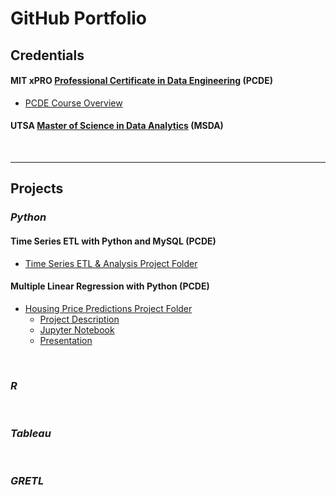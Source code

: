 # GitHub Portfolio

## Credentials

#### MIT xPRO <a href="https://xpro.mit.edu/courses/course-v1:xPRO+PCDEx/">Professional Certificate in Data Engineering</a> (PCDE)

* <a href="https://github.com/LaineGH6042/PCDE/blob/main/README.md">PCDE Course Overview</a>

#### UTSA <a href="https://future.utsa.edu/programs/master/data-analytics/">Master of Science in Data Analytics</a> (MSDA)
  
<br>  
  
---

## Projects

### *Python*

#### Time Series ETL with Python and MySQL (PCDE)
* <a href="">Time Series ETL & Analysis Project Folder</a>

#### Multiple Linear Regression with Python (PCDE)
* <a href="https://github.com/LaineGH6042/PCDE/tree/main/PythonLinearRegression">Housing Price Predictions Project Folder</a>  
  + <a href="https://github.com/LaineGH6042/PCDE/blob/main/PythonLinearRegression/ProjectDescription">Project Description</a>  
  + <a href="https://github.com/LaineGH6042/PCDE/blob/main/PythonLinearRegression/pcdeProject1_HousingPricePredictions.ipynb">Jupyter Notebook</a>  
  + <a href="https://github.com/LaineGH6042/PCDE/blob/main/PythonLinearRegression/pcdeProject1_HousingPricePresentation.pptx">Presentation</a>  

<br>  

### *R*

<br>  

### *Tableau*

<br>  

### *GRETL*

